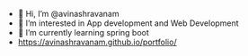 - 👋 Hi, I’m @avinashravanam
- 👀 I’m interested in App development and Web Development
- 🌱 I’m currently learning spring boot
- https://avinashravanam.github.io/portfolio/


<!---
avinashravanam/avinashravanam is a ✨ special ✨ repository because its `README.md` (this file) appears on your GitHub profile.
You can click the Preview link to take a look at your changes.
--->
